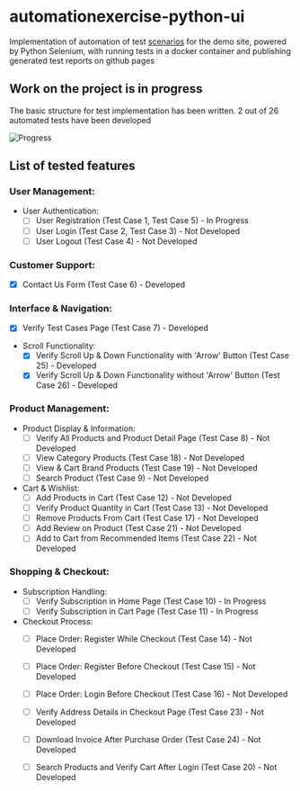 # automationexercise-python-ui

Implementation of automation of test [scenarios](https://automationexercise.com/test_cases) for the demo site, powered by Python Selenium, with running tests in a docker container and publishing generated test reports on github pages

## Work on the project is in progress

The basic structure for test implementation has been written.
2 out of 26 automated tests have been developed

![Progress](https://progress-bar.dev/7/?title=done)

## List of tested features 

### User Management:
   - User Authentication:
     - [ ] User Registration (Test Case 1, Test Case 5) - In Progress
     - [ ] User Login (Test Case 2, Test Case 3) - Not Developed
     - [ ] User Logout (Test Case 4) - Not Developed

### Customer Support:
   - [x] Contact Us Form (Test Case 6) -  Developed

### Interface & Navigation:
   - [x] Verify Test Cases Page (Test Case 7) - Developed
   - Scroll Functionality:
     - [x] Verify Scroll Up & Down Functionality with 'Arrow' Button (Test Case 25) - Developed
     - [x] Verify Scroll Up & Down Functionality without 'Arrow' Button (Test Case 26) - Developed

### Product Management:
   - Product Display & Information:
     - [ ] Verify All Products and Product Detail Page (Test Case 8) - Not Developed
     - [ ] View Category Products (Test Case 18) - Not Developed
     - [ ] View & Cart Brand Products (Test Case 19) - Not Developed
     - [ ] Search Product (Test Case 9) - Not Developed
   - Cart & Wishlist:
     - [ ] Add Products in Cart (Test Case 12) - Not Developed
     - [ ] Verify Product Quantity in Cart (Test Case 13) - Not Developed
     - [ ] Remove Products From Cart (Test Case 17) - Not Developed
     - [ ] Add Review on Product (Test Case 21) - Not Developed
     - [ ] Add to Cart from Recommended Items (Test Case 22) - Not Developed

### Shopping & Checkout:
   - Subscription Handling:
     - [ ] Verify Subscription in Home Page (Test Case 10) - In Progress
     - [ ] Verify Subscription in Cart Page (Test Case 11) - In Progress
   - Checkout Process:
     - [ ] Place Order: Register While Checkout (Test Case 14) - Not Developed
     - [ ] Place Order: Register Before Checkout (Test Case 15) - Not Developed
     - [ ] Place Order: Login Before Checkout (Test Case 16) - Not Developed
     - [ ] Verify Address Details in Checkout Page (Test Case 23) - Not Developed
     - [ ] Download Invoice After Purchase Order (Test Case 24) - Not Developed
     - [ ] Search Products and Verify Cart After Login (Test Case 20) - Not Developed

